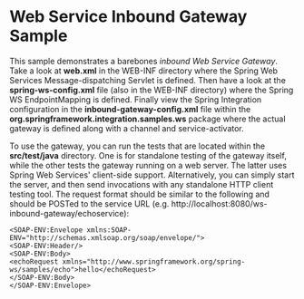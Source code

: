 Web Service Inbound Gateway Sample 
==================================

This sample demonstrates a barebones *inbound Web Service Gateway*. Take a look at **web.xml** in the WEB-INF directory where the Spring Web Services Message-dispatching Servlet is defined. Then have a look at the **spring-ws-config.xml** file (also in the WEB-INF directory) where the Spring WS EndpointMapping is defined. Finally view the Spring Integration configuration in the **inbound-gateway-config.xml** file within the **org.springframework.integration.samples.ws** package where the actual gateway is defined along with a channel and service-activator.

To use the gateway, you can run the tests that are located within the **src/test/java** directory. One is for standalone testing of the gateway itself, while the other tests the gateway running on a web server. The latter uses Spring Web Services' client-side support. Alternatively, you can simply start the server, and then send invocations with any standalone HTTP client testing tool. The request format should be similar to the following and should be POSTed to the service URL (e.g. http://localhost:8080/ws-inbound-gateway/echoservice):

	<SOAP-ENV:Envelope xmlns:SOAP-ENV="http://schemas.xmlsoap.org/soap/envelope/">
	<SOAP-ENV:Header/>
	<SOAP-ENV:Body>
	<echoRequest xmlns="http://www.springframework.org/spring-ws/samples/echo">hello</echoRequest>
	</SOAP-ENV:Body>
	</SOAP-ENV:Envelope>
